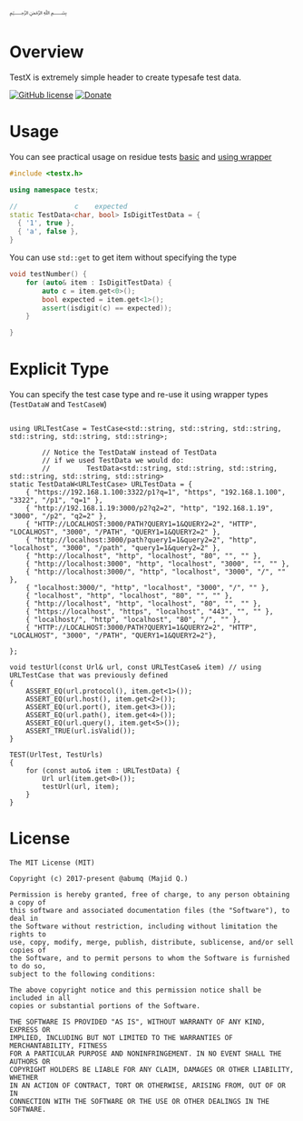 ﷽

# Overview
TestX is extremely simple header to create typesafe test data.

[![GitHub license](https://img.shields.io/badge/license-MIT-blue.svg)](https://github.com/abumq/testx/blob/master/LICENSE)
[![Donate](https://img.shields.io/badge/Donate-PayPal-green.svg)](https://amrayn.com/donate)

# Usage

You can see practical usage on residue tests [basic](https://github.com/abumq/residue/blob/develop/test/utils-test.h#L65) and [using wrapper](https://github.com/abumq/residue/blob/develop/test/url-test.h)

```c++
#include <testx.h>

using namespace testx;

//              c    expected
static TestData<char, bool> IsDigitTestData = {
  { '1', true },
  { 'a', false },
}
```

You can use `std::get` to get item without specifying the type

```c++
void testNumber() {
    for (auto& item : IsDigitTestData) {
        auto c = item.get<0>();
        bool expected = item.get<1>();
        assert(isdigit(c) == expected));
    }

}
```

# Explicit Type
You can specify the test case type and re-use it using wrapper types (`TestDataW` and `TestCaseW`)

```
    
using URLTestCase = TestCase<std::string, std::string, std::string, std::string, std::string, std::string>;
 
        // Notice the TestDataW instead of TestData
        // if we used TestData we would do:
        //         TestData<std::string, std::string, std::string, std::string, std::string, std::string>
static TestDataW<URLTestCase> URLTestData = {
    { "https://192.168.1.100:3322/p1?q=1", "https", "192.168.1.100", "3322", "/p1", "q=1" },
    { "http://192.168.1.19:3000/p2?q2=2", "http", "192.168.1.19", "3000", "/p2", "q2=2" },
    { "HTTP://LOCALHOST:3000/PATH?QUERY1=1&QUERY2=2", "HTTP", "LOCALHOST", "3000", "/PATH", "QUERY1=1&QUERY2=2" },
    { "http://localhost:3000/path?query1=1&query2=2", "http", "localhost", "3000", "/path", "query1=1&query2=2" },
    { "http://localhost", "http", "localhost", "80", "", "" },
    { "http://localhost:3000", "http", "localhost", "3000", "", "" },
    { "http://localhost:3000/", "http", "localhost", "3000", "/", "" },
    { "localhost:3000/", "http", "localhost", "3000", "/", "" },
    { "localhost", "http", "localhost", "80", "", "" },
    { "http://localhost", "http", "localhost", "80", "", "" },
    { "https://localhost", "https", "localhost", "443", "", "" },
    { "localhost/", "http", "localhost", "80", "/", "" },
    { "HTTP://LOCALHOST:3000/PATH?QUERY1=1&QUERY2=2", "HTTP", "LOCALHOST", "3000", "/PATH", "QUERY1=1&QUERY2=2"},

};

void testUrl(const Url& url, const URLTestCase& item) // using URLTestCase that was previously defined
{
    ASSERT_EQ(url.protocol(), item.get<1>());
    ASSERT_EQ(url.host(), item.get<2>());
    ASSERT_EQ(url.port(), item.get<3>());
    ASSERT_EQ(url.path(), item.get<4>());
    ASSERT_EQ(url.query(), item.get<5>());
    ASSERT_TRUE(url.isValid());
}

TEST(UrlTest, TestUrls)
{
    for (const auto& item : URLTestData) {
        Url url(item.get<0>());
        testUrl(url, item);
    }
}
```

# License
```
The MIT License (MIT)

Copyright (c) 2017-present @abumq (Majid Q.)

Permission is hereby granted, free of charge, to any person obtaining a copy of
this software and associated documentation files (the "Software"), to deal in
the Software without restriction, including without limitation the rights to
use, copy, modify, merge, publish, distribute, sublicense, and/or sell copies of
the Software, and to permit persons to whom the Software is furnished to do so,
subject to the following conditions:

The above copyright notice and this permission notice shall be included in all
copies or substantial portions of the Software.

THE SOFTWARE IS PROVIDED "AS IS", WITHOUT WARRANTY OF ANY KIND, EXPRESS OR
IMPLIED, INCLUDING BUT NOT LIMITED TO THE WARRANTIES OF MERCHANTABILITY, FITNESS
FOR A PARTICULAR PURPOSE AND NONINFRINGEMENT. IN NO EVENT SHALL THE AUTHORS OR
COPYRIGHT HOLDERS BE LIABLE FOR ANY CLAIM, DAMAGES OR OTHER LIABILITY, WHETHER
IN AN ACTION OF CONTRACT, TORT OR OTHERWISE, ARISING FROM, OUT OF OR IN
CONNECTION WITH THE SOFTWARE OR THE USE OR OTHER DEALINGS IN THE SOFTWARE.
```
